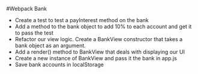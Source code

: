 #Webpack Bank

- Create a test to test a payInterest method on the bank
- Add a method to the bank object to add 10% to each account and get it to pass the test
- Refactor our view logic. Create a BankView constructor that takes a bank object as an argument.
- Add a render() method to BankView that deals with displaying our UI
- Create a new instance of BankView and pass it the bank in app.js
- Save bank accounts in localStorage
